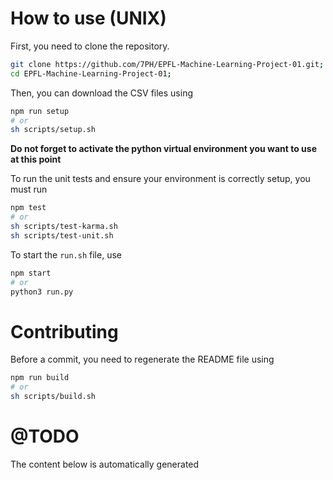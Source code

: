 
# How to use (UNIX)

First, you need to clone the repository.

```bash
git clone https://github.com/7PH/EPFL-Machine-Learning-Project-01.git;
cd EPFL-Machine-Learning-Project-01;
```

Then, you can download the CSV files using

```bash
npm run setup
# or
sh scripts/setup.sh
```

**Do not forget to activate the python virtual environment you want to use at this point**

To run the unit tests and ensure your environment is correctly setup, you must run

```bash
npm test
# or
sh scripts/test-karma.sh
sh scripts/test-unit.sh
```

To start the `run.sh` file, use
```bash
npm start
# or
python3 run.py
```

# Contributing

Before a commit, you need to regenerate the README file using
```bash
npm run build
# or
sh scripts/build.sh
```

# @TODO

The content below is automatically generated
```text

```
